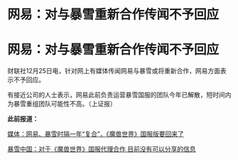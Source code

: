 # 网易：对与暴雪重新合作传闻不予回应

# 网易：对与暴雪重新合作传闻不予回应

财联社12月25日电，针对网上有媒体传闻网易与暴雪或将重新合作，网易方面表示不予回应。

有接近公司的人士表示，网易此前负责运营暴雪国服的团队今年已解散，短时间内为暴雪重组团队可能性不高。（上证报）

**此前报道：**

[媒体：网易、暴雪时隔一年“复合”，《魔兽世界》国服版要回来了](https://news.qq.com/rain/a/20231225A07Z2Z00)

[暴雪中国：对于《魔兽世界》国服代理合作 目前没有可以分享的信息](https://news.qq.com/rain/a/20231225A08PJG00)

